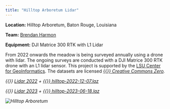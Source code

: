```yaml
---
title: "Hilltop Arboretum Lidar"
---
```


**Location:** Hilltop Arboretum, Baton Rouge, Louisiana

**Team:** 
[Brendan Harmon](https://baharmon.github.io/)

**Equipment:**
DJI Matrice 300 RTK with L1 Lidar

From 2022 onwards
the meadow is being surveyed annually
using a drone with lidar.
The ongoing surveys are conducted with a
DJI Matrice 300 RTK drone with an L1 lidar sensor.
This project is supported by the
[LSU Center for GeoInformatics](http://c4g.lsu.edu/).
The datasets are licensed [{{<i class="fab fa-creative-commons-zero">}} Creative Commons Zero](https://creativecommons.org/share-your-work/public-domain/cc0/).

{{<i class="fas fa-braille">}} [Lidar 2022](https://xyz.cct.lsu.edu/data/hilltop/lidar-2022.html "Point Cloud Viewer for Hilltop Arboretum Lidar 2022")
+
[{{<i class="ms ms-database">}} hilltop-2022-12-07.laz](https://xyz.cct.lsu.edu/data/hilltop/hilltop-2022-12-07.laz "LAZ Point Cloud Dataset for Hilltop Arboretum, December 7, 2022")

{{<i class="fas fa-braille">}} [Lidar 2023](https://xyz.cct.lsu.edu/data/hilltop/lidar-2023.html "Point Cloud Viewer for Hilltop Arboretum Lidar 2023")
+
[{{<i class="ms ms-database">}} hilltop-2023-06-18.laz](https://xyz.cct.lsu.edu/data/hilltop/hilltop-2023-06-18.laz "LAZ Point Cloud Dataset for Hilltop Arboretum, June 18, 2023")

![Hilltop Arboretum](../hilltop-1.jpg)